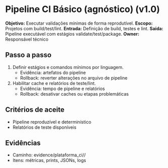 # Pipeline CI Básico (agnóstico) (v1.0)
**Objetivo:** Executar validações mínimas de forma reprodutível.
**Escopo:** Projetos com build/test/lint.
**Entrada:** Definição de build, testes e lint.
**Saída:** Pipeline executável com estágios validate/test/package.
**Owner:** Responsável técnico

## Passo a passo
1) Definir estágios e comandos mínimos por linguagem.
   - Evidência: artefatos do pipeline
   - Rollback: reverter alterações no arquivo de pipeline
2) Habilitar cache e relatórios de teste/lint.
   - Evidência: tempo de pipeline e relatórios
   - Rollback: desativar caches ou etapas problemáticas

## Critérios de aceite
- Pipeline reproduzível e determinístico
- Relatórios de teste disponíveis

## Evidências
- Caminho: evidence/plataforma_ci/<case>/
- Itens: métricas, prints, JSONs, logs
